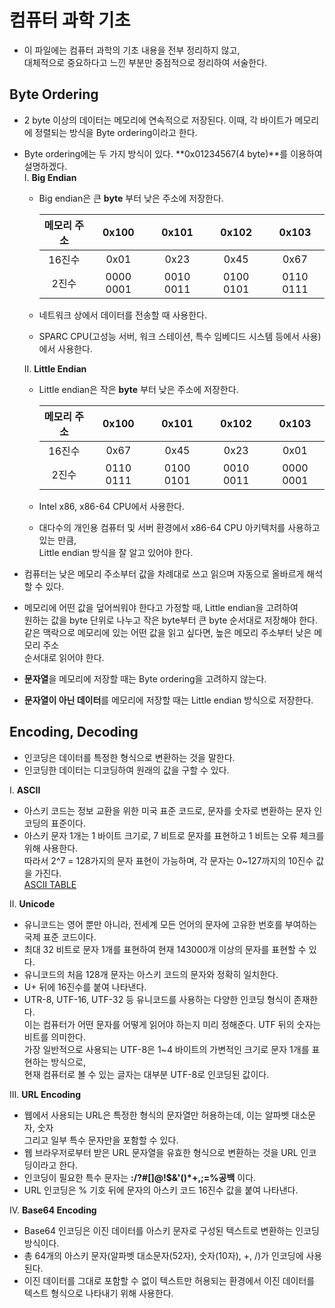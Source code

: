 # 컴퓨터 과학 기초
- 이 파일에는 컴퓨터 과학의 기초 내용을 전부 정리하지 않고,  
대체적으로 중요하다고 느낀 부분만 중점적으로 정리하여 서술한다.

## **Byte Ordering**
- 2 byte 이상의 데이터는 메모리에 연속적으로 저장된다. 이때, 각 바이트가 메모리에 정렬되는 방식을 Byte ordering이라고 한다.
- Byte ordering에는 두 가지 방식이 있다. **0x01234567(4 byte)**를 이용하여 설명하겠다.  
  I. **Big Endian**
  - Big endian은 큰 **byte** 부터 낮은 주소에 저장한다.

    | 메모리 주소 | 0x100 | 0x101 | 0x102 | 0x103 |
    | :---: | :---: | :---: | :---: | :---: |
    | 16진수 | 0x01 | 0x23 | 0x45 | 0x67 |
    | 2진수 | 0000 0001 | 0010 0011 | 0100 0101 | 0110 0111 |

  - 네트워크 상에서 데이터를 전송할 때 사용한다.
  - SPARC CPU(고성능 서버, 워크 스테이션, 특수 임베디드 시스템 등에서 사용)에서 사용한다.
  
  II. **Little Endian**
	- Little endian은 작은 **byte** 부터 낮은 주소에 저장한다.

		| 메모리 주소 | 0x100 | 0x101 | 0x102 | 0x103 |
		| :---: | :---: | :---: | :---: | :---: |
		| 16진수 | 0x67 | 0x45 | 0x23 | 0x01 |
		| 2진수 | 0110 0111 | 0100 0101 | 0010 0011 | 0000 0001 |

	- Intel x86, x86-64 CPU에서 사용한다.
	- 대다수의 개인용 컴퓨터 및 서버 환경에서 x86-64 CPU 아키텍처를 사용하고 있는 만큼,  
		Little endian 방식을 잘 알고 있어야 한다.

- 컴퓨터는 낮은 메모리 주소부터 값을 차례대로 쓰고 읽으며 자동으로 올바르게 해석할 수 있다.
- 메모리에 어떤 값을 덮어씌워야 한다고 가정할 때, Little endian을 고려하여  
원하는 값을 byte 단위로 나누고 작은 byte부터 큰 byte 순서대로 저장해야 한다.  
같은 맥락으로 메모리에 있는 어떤 값을 읽고 싶다면, 높은 메모리 주소부터 낮은 메모리 주소  
순서대로 읽어야 한다.
- **문자열**을 메모리에 저장할 때는 Byte ordering을 고려하지 않는다.  
- **문자열이 아닌 데이터**를 메모리에 저장할 때는 Little endian 방식으로 저장한다.

## **Encoding, Decoding**
- 인코딩은 데이터를 특정한 형식으로 변환하는 것을 말한다.  
- 인코딩한 데이터는 디코딩하여 원래의 값을 구할 수 있다.

I. **ASCII**
- 아스키 코드는 정보 교환을 위한 미국 표준 코드로, 문자를 숫자로 변환하는 문자 인코딩의 표준이다.  
- 아스키 문자 1개는 1 바이트 크기로, 7 비트로 문자를 표현하고 1 비트는 오류 체크를 위해 사용한다.  
	따라서 2^7 = 128가지의 문자 표현이 가능하며, 각 문자는 0~127까지의 10진수 값을 가진다.  
	[ASCII TABLE](https://www.asciitable.com)

II. **Unicode**
- 유니코드는 영어 뿐만 아니라, 전세계 모든 언어의 문자에 고유한 번호를 부여하는 국제 표준 코드이다.  
- 최대 32 비트로 문자 1개를 표현하여 현재 143000개 이상의 문자를 표현할 수 있다.
- 유니코드의 처음 128개 문자는 아스키 코드의 문자와 정확히 일치한다.
- U+ 뒤에 16진수를 붙여 나타낸다.
- UTR-8, UTF-16, UTF-32 등 유니코드를 사용하는 다양한 인코딩 형식이 존재한다.  
	이는 컴퓨터가 어떤 문자를 어떻게 읽어야 하는지 미리 정해준다. UTF 뒤의 숫자는 비트를 의미한다.  
	가장 일반적으로 사용되는 UTF-8은 1~4 바이트의 가변적인 크기로 문자 1개를 표현하는 방식으로,  
	현재 컴퓨터로 볼 수 있는 글자는 대부분 UTF-8로 인코딩된 값이다.

III. **URL Encoding**
- 웹에서 사용되는 URL은 특정한 형식의 문자열만 허용하는데, 이는 알파벳 대소문자, 숫자  
	그리고 일부 특수 문자만을 포함할 수 있다.
- 웹 브라우저로부터 받은 URL 문자열을 유효한 형식으로 변환하는 것을 URL 인코딩이라고 한다.
- 인코딩이 필요한 특수 문자는 **:/?#[]@!$&'()*+,;=%공백** 이다.
- URL 인코딩은 % 기호 뒤에 문자의 아스키 코드 16진수 값을 붙여 나타낸다.

IV. **Base64 Encoding**
- Base64 인코딩은 이진 데이터를 아스키 문자로 구성된 텍스트로 변환하는 인코딩 방식이다.
- 총 64개의 아스키 문자(알파벳 대소문자(52자), 숫자(10자), +, /)가 인코딩에 사용된다.
- 이진 데이터를 그대로 포함할 수 없이 텍스트만 허용되는 환경에서 이진 데이터를 텍스트 형식으로 나타내기 위해 사용한다.














